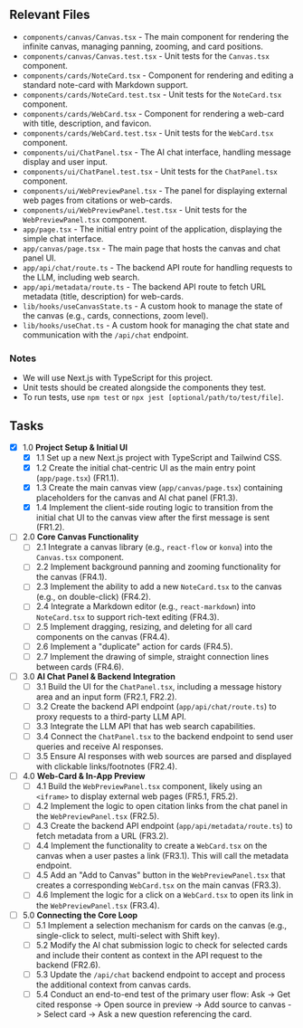 ## Relevant Files

- `components/canvas/Canvas.tsx` - The main component for rendering the infinite canvas, managing panning, zooming, and card positions.
- `components/canvas/Canvas.test.tsx` - Unit tests for the `Canvas.tsx` component.
- `components/cards/NoteCard.tsx` - Component for rendering and editing a standard note-card with Markdown support.
- `components/cards/NoteCard.test.tsx` - Unit tests for the `NoteCard.tsx` component.
- `components/cards/WebCard.tsx` - Component for rendering a web-card with title, description, and favicon.
- `components/cards/WebCard.test.tsx` - Unit tests for the `WebCard.tsx` component.
- `components/ui/ChatPanel.tsx` - The AI chat interface, handling message display and user input.
- `components/ui/ChatPanel.test.tsx` - Unit tests for the `ChatPanel.tsx` component.
- `components/ui/WebPreviewPanel.tsx` - The panel for displaying external web pages from citations or web-cards.
- `components/ui/WebPreviewPanel.test.tsx` - Unit tests for the `WebPreviewPanel.tsx` component.
- `app/page.tsx` - The initial entry point of the application, displaying the simple chat interface.
- `app/canvas/page.tsx` - The main page that hosts the canvas and chat panel UI.
- `app/api/chat/route.ts` - The backend API route for handling requests to the LLM, including web search.
- `app/api/metadata/route.ts` - The backend API route to fetch URL metadata (title, description) for web-cards.
- `lib/hooks/useCanvasState.ts` - A custom hook to manage the state of the canvas (e.g., cards, connections, zoom level).
- `lib/hooks/useChat.ts` - A custom hook for managing the chat state and communication with the `/api/chat` endpoint.

### Notes

- We will use Next.js with TypeScript for this project.
- Unit tests should be created alongside the components they test.
- To run tests, use `npm test` or `npx jest [optional/path/to/test/file]`.

## Tasks

- [x] 1.0 **Project Setup & Initial UI**
  - [x] 1.1 Set up a new Next.js project with TypeScript and Tailwind CSS.
  - [x] 1.2 Create the initial chat-centric UI as the main entry point (`app/page.tsx`) (FR1.1).
  - [x] 1.3 Create the main canvas view (`app/canvas/page.tsx`) containing placeholders for the canvas and AI chat panel (FR1.3).
  - [x] 1.4 Implement the client-side routing logic to transition from the initial chat UI to the canvas view after the first message is sent (FR1.2).

- [ ] 2.0 **Core Canvas Functionality**
  - [ ] 2.1 Integrate a canvas library (e.g., `react-flow` or `konva`) into the `Canvas.tsx` component.
  - [ ] 2.2 Implement background panning and zooming functionality for the canvas (FR4.1).
  - [ ] 2.3 Implement the ability to add a new `NoteCard.tsx` to the canvas (e.g., on double-click) (FR4.2).
  - [ ] 2.4 Integrate a Markdown editor (e.g., `react-markdown`) into `NoteCard.tsx` to support rich-text editing (FR4.3).
  - [ ] 2.5 Implement dragging, resizing, and deleting for all card components on the canvas (FR4.4).
  - [ ] 2.6 Implement a "duplicate" action for cards (FR4.5).
  - [ ] 2.7 Implement the drawing of simple, straight connection lines between cards (FR4.6).

- [ ] 3.0 **AI Chat Panel & Backend Integration**
  - [ ] 3.1 Build the UI for the `ChatPanel.tsx`, including a message history area and an input form (FR2.1, FR2.2).
  - [ ] 3.2 Create the backend API endpoint (`app/api/chat/route.ts`) to proxy requests to a third-party LLM API.
  - [ ] 3.3 Integrate the LLM API that has web search capabilities.
  - [ ] 3.4 Connect the `ChatPanel.tsx` to the backend endpoint to send user queries and receive AI responses.
  - [ ] 3.5 Ensure AI responses with web sources are parsed and displayed with clickable links/footnotes (FR2.4).

- [ ] 4.0 **Web-Card & In-App Preview**
  - [ ] 4.1 Build the `WebPreviewPanel.tsx` component, likely using an `<iframe>` to display external web pages (FR5.1, FR5.2).
  - [ ] 4.2 Implement the logic to open citation links from the chat panel in the `WebPreviewPanel.tsx` (FR2.5).
  - [ ] 4.3 Create the backend API endpoint (`app/api/metadata/route.ts`) to fetch metadata from a URL (FR3.2).
  - [ ] 4.4 Implement the functionality to create a `WebCard.tsx` on the canvas when a user pastes a link (FR3.1). This will call the metadata endpoint.
  - [ ] 4.5 Add an "Add to Canvas" button in the `WebPreviewPanel.tsx` that creates a corresponding `WebCard.tsx` on the main canvas (FR3.3).
  - [ ] 4.6 Implement the logic for a click on a `WebCard.tsx` to open its link in the `WebPreviewPanel.tsx` (FR3.4).

- [ ] 5.0 **Connecting the Core Loop**
  - [ ] 5.1 Implement a selection mechanism for cards on the canvas (e.g., single-click to select, multi-select with Shift key).
  - [ ] 5.2 Modify the AI chat submission logic to check for selected cards and include their content as context in the API request to the backend (FR2.6).
  - [ ] 5.3 Update the `/api/chat` backend endpoint to accept and process the additional context from canvas cards.
  - [ ] 5.4 Conduct an end-to-end test of the primary user flow: Ask -> Get cited response -> Open source in preview -> Add source to canvas -> Select card -> Ask a new question referencing the card. 